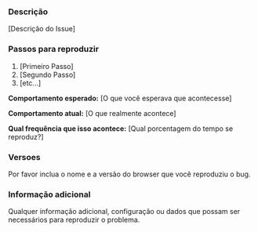 <!--
 
Já leu nosso codigo de conduta? Ao abrir uma Issue, é esperado que você tenha concordado com os termos descritos lá.

-->

### Descrição

[Descrição do Issue]

### Passos para reproduzir

1. [Primeiro Passo]
2. [Segundo Passo]
3. [etc...]

**Comportamento esperado:** [O que você esperava que acontecesse]

**Comportamento atual:** [O que realmente acontece]

**Qual frequência que isso acontece:** [Qual porcentagem do tempo se reproduz?]

### Versoes

Por favor inclua o nome e a versão do browser que você reproduziu o bug.

### Informação adicional

Qualquer informação adicional, configuração ou dados que possam ser necessários para reproduzir o problema.
